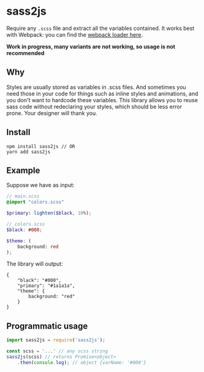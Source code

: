 # sass2js

Require any `.scss` file and extract all the variables contained. It works best with Webpack: you can find the [webpack loader here](https://github.com/Gbuomprisco/sass2js-loader).

**Work in progress, many variants are not working, so usage is not recommended**

## Why

Styles are usually stored as variables in .scss files. And sometimes you need those in your code for things such as inline styles and animations, and you don't want to hardcode these variables. This library allows you to reuse sass code without redeclaring your styles, which should be less error prone. Your designer will thank you.

## Install

    npm install sass2js // OR
    yarn add sass2js


## Example

Suppose we have as input:

```scss
// main.scss
@import "colors.scss"

$primary: lighten($black, 10%);

// colors.scss
$black: #000;

$theme: (
    background: red
);
```

The library will output:

```
{
    "black": "#000",
    "primary": "#1a1a1a",
    "theme": {
        background: "red"
    }
}
```

## Programmatic usage

```javascript
import sass2js = require('sass2js');

const scss = '...' // any scss string
sass2js(scss) // returns Promise<object>
    .then(console.log); // object {varName: '#000'}
```
